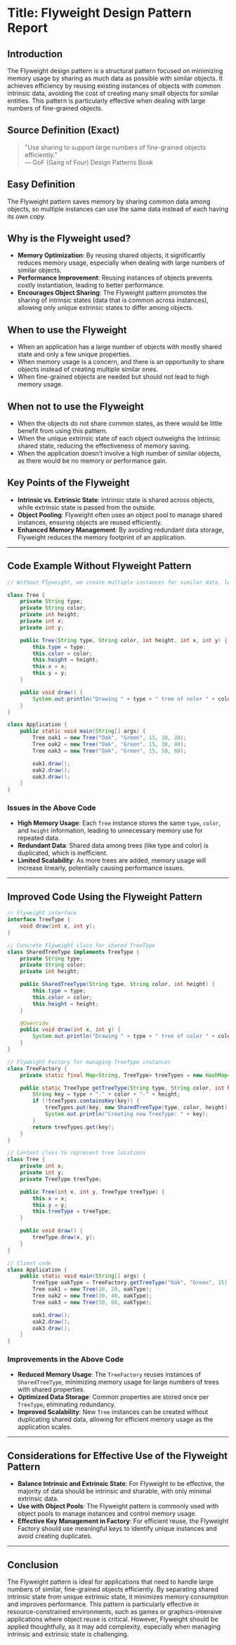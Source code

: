 # **Title**: Flyweight Design Pattern Report

## **Introduction**
The Flyweight design pattern is a structural pattern focused on minimizing memory usage by sharing as much data as possible with similar objects. It achieves efficiency by reusing existing instances of objects with common intrinsic data, avoiding the cost of creating many small objects for similar entities. This pattern is particularly effective when dealing with large numbers of fine-grained objects.

## **Source Definition (Exact)**
> "Use sharing to support large numbers of fine-grained objects efficiently."  
> — GoF (Gang of Four) Design Patterns Book

## **Easy Definition**
The Flyweight pattern saves memory by sharing common data among objects, so multiple instances can use the same data instead of each having its own copy.

## **Why is the Flyweight used?**
- **Memory Optimization**: By reusing shared objects, it significantly reduces memory usage, especially when dealing with large numbers of similar objects.
- **Performance Improvement**: Reusing instances of objects prevents costly instantiation, leading to better performance.
- **Encourages Object Sharing**: The Flyweight pattern promotes the sharing of intrinsic states (data that is common across instances), allowing only unique extrinsic states to differ among objects.

## **When to use the Flyweight**
- When an application has a large number of objects with mostly shared state and only a few unique properties.
- When memory usage is a concern, and there is an opportunity to share objects instead of creating multiple similar ones.
- When fine-grained objects are needed but should not lead to high memory usage.

## **When not to use the Flyweight**
- When the objects do not share common states, as there would be little benefit from using this pattern.
- When the unique extrinsic state of each object outweighs the intrinsic shared state, reducing the effectiveness of memory saving.
- When the application doesn’t involve a high number of similar objects, as there would be no memory or performance gain.

## **Key Points of the Flyweight**
- **Intrinsic vs. Extrinsic State**: Intrinsic state is shared across objects, while extrinsic state is passed from the outside.
- **Object Pooling**: Flyweight often uses an object pool to manage shared instances, ensuring objects are reused efficiently.
- **Enhanced Memory Management**: By avoiding redundant data storage, Flyweight reduces the memory footprint of an application.

---

## **Code Example Without Flyweight Pattern**
```java
// Without Flyweight, we create multiple instances for similar data, leading to high memory usage.

class Tree {
    private String type;
    private String color;
    private int height;
    private int x;
    private int y;

    public Tree(String type, String color, int height, int x, int y) {
        this.type = type;
        this.color = color;
        this.height = height;
        this.x = x;
        this.y = y;
    }

    public void draw() {
        System.out.println("Drawing " + type + " tree of color " + color + " at (" + x + ", " + y + ")");
    }
}

class Application {
    public static void main(String[] args) {
        Tree oak1 = new Tree("Oak", "Green", 15, 10, 20);
        Tree oak2 = new Tree("Oak", "Green", 15, 30, 40);
        Tree oak3 = new Tree("Oak", "Green", 15, 50, 60);

        oak1.draw();
        oak2.draw();
        oak3.draw();
    }
}
```

### **Issues in the Above Code**
- **High Memory Usage**: Each `Tree` instance stores the same `type`, `color`, and `height` information, leading to unnecessary memory use for repeated data.
- **Redundant Data**: Shared data among trees (like type and color) is duplicated, which is inefficient.
- **Limited Scalability**: As more trees are added, memory usage will increase linearly, potentially causing performance issues.

---

## **Improved Code Using the Flyweight Pattern**
```java
// Flyweight interface
interface TreeType {
    void draw(int x, int y);
}

// Concrete Flyweight class for shared TreeType
class SharedTreeType implements TreeType {
    private String type;
    private String color;
    private int height;

    public SharedTreeType(String type, String color, int height) {
        this.type = type;
        this.color = color;
        this.height = height;
    }

    @Override
    public void draw(int x, int y) {
        System.out.println("Drawing " + type + " tree of color " + color + " at (" + x + ", " + y + ")");
    }
}

// Flyweight Factory for managing TreeType instances
class TreeFactory {
    private static final Map<String, TreeType> treeTypes = new HashMap<>();

    public static TreeType getTreeType(String type, String color, int height) {
        String key = type + "-" + color + "-" + height;
        if (!treeTypes.containsKey(key)) {
            treeTypes.put(key, new SharedTreeType(type, color, height));
            System.out.println("Creating new TreeType: " + key);
        }
        return treeTypes.get(key);
    }
}

// Context class to represent tree locations
class Tree {
    private int x;
    private int y;
    private TreeType treeType;

    public Tree(int x, int y, TreeType treeType) {
        this.x = x;
        this.y = y;
        this.treeType = treeType;
    }

    public void draw() {
        treeType.draw(x, y);
    }
}

// Client code
class Application {
    public static void main(String[] args) {
        TreeType oakType = TreeFactory.getTreeType("Oak", "Green", 15);
        Tree oak1 = new Tree(10, 20, oakType);
        Tree oak2 = new Tree(30, 40, oakType);
        Tree oak3 = new Tree(50, 60, oakType);

        oak1.draw();
        oak2.draw();
        oak3.draw();
    }
}
```

### **Improvements in the Above Code**
- **Reduced Memory Usage**: The `TreeFactory` reuses instances of `SharedTreeType`, minimizing memory usage for large numbers of trees with shared properties.
- **Optimized Data Storage**: Common properties are stored once per `TreeType`, eliminating redundancy.
- **Improved Scalability**: New `Tree` instances can be created without duplicating shared data, allowing for efficient memory usage as the application scales.

---

## **Considerations for Effective Use of the Flyweight Pattern**
- **Balance Intrinsic and Extrinsic State**: For Flyweight to be effective, the majority of data should be intrinsic and sharable, with only minimal extrinsic data.
- **Use with Object Pools**: The Flyweight pattern is commonly used with object pools to manage instances and control memory usage.
- **Effective Key Management in Factory**: For efficient reuse, the Flyweight Factory should use meaningful keys to identify unique instances and avoid creating duplicates.

---

## **Conclusion**
The Flyweight pattern is ideal for applications that need to handle large numbers of similar, fine-grained objects efficiently. By separating shared intrinsic state from unique extrinsic state, it minimizes memory consumption and improves performance. This pattern is particularly effective in resource-constrained environments, such as games or graphics-intensive applications where object reuse is critical. However, Flyweight should be applied thoughtfully, as it may add complexity, especially when managing intrinsic and extrinsic state is challenging.